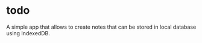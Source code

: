 todo
====

A simple app that allows to create notes that can be stored in local database using IndexedDB.
